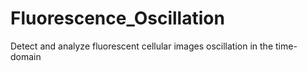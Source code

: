 # Fluorescence_Oscillation
Detect and analyze fluorescent cellular images oscillation in the time-domain

